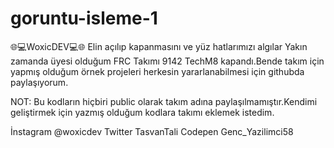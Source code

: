 # goruntu-isleme-1

🌐💻WoxicDEV💻🌐
 Elin açılıp kapanmasını ve yüz hatlarımızı algılar
 Yakın zamanda üyesi olduğum FRC Takımı 9142 TechM8 kapandı.Bende takım için yapmış olduğum örnek  projeleri  herkesin yararlanabilmesi için  githubda paylaşıyorum.


 NOT: Bu kodların hiçbiri public olarak takım adına paylaşılmamıştır.Kendimi geliştirmek için yazmış olduğum kodlara takımı eklemek istedim.

 İnstagram @woxicdev
 Twitter TasvanTali
 Codepen Genc_Yazilimci58
